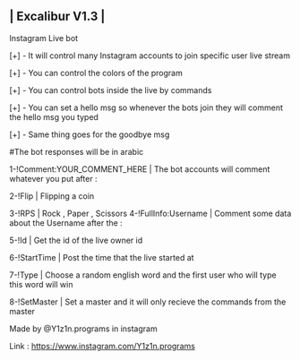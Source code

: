 | Excalibur V1.3 |
-------------------
Instagram Live bot

[+] - It will control many Instagram accounts to join specific user live stream

[+] - You can control the colors of the program

[+] - You can control bots inside the live by commands

[+] - You can set a hello msg so whenever the bots join they will comment the hello msg you typed

[+] - Same thing goes for the goodbye msg

#The bot responses will be in arabic

1-!Comment:YOUR_COMMENT_HERE | The bot accounts will comment whatever you put after : 

2-!Flip | Flipping a coin

3-!RPS | Rock , Paper , Scissors
4-!FullInfo:Username | Comment some data about the Username after the :

5-!Id | Get the id of the live owner id

6-!StartTime | Post the time that the live started at

7-!Type | Choose a random english word and the first user who will type this word will win

8-!SetMaster | Set a master and it will only recieve the commands from the master


Made by @Y1z1n.programs in instagram 

Link : https://www.instagram.com/Y1z1n.programs
